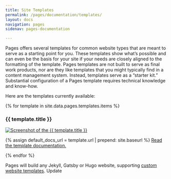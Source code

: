 ```yaml
---
title: Site Templates
permalink: /pages/documentation/templates/
layout: docs
navigation: pages
sidenav: pages-documentation

---
```


Pages offers several templates for common website types that are meant to serve as a starting point for you. These templates show what’s possible and can even be the basis for your site if your needs are closely aligned to the formatting of the template. Pages templates are not built to serve as final work products, nor are they like templates that you might typically find in a content management system. Instead, templates serve as a “starter kit.” Substantial configuration of a Pages template requires technical knowledge and know-how.

Here are the templates currently available:

{% for template in site.data.pages.templates.items %}
  <h3>{{ template.title }}</h3>
  <p>
    <a class='screenshot' href='{{ template.preview_url }}'>
      <img src='{{ site.baseurl }}{{ template.img }}' alt='Screenshot of the {{ template.title }}'>
    </a>
  </p>
  <p>
    {% assign default_docs_url = template.url | prepend: site.baseurl %}
    <a href="{{ template.docs_url | default: default_docs_url }}">Read the template documentation.</a>
  </p>
{% endfor %}


Pages will build any Jekyll, Gatsby or Hugo website, supporting [custom website templates]({{site.baseurl}}/pages/documentation/how-builds-work). 
Update 
